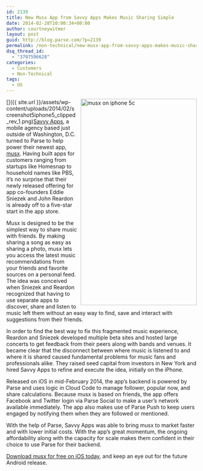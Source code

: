 ```yaml
---
id: 2139
title: New Musx App from Savvy Apps Makes Music Sharing Simple
date: 2014-02-28T10:00:34+00:00
author: courtneywitmer
layout: post
guid: http://blog.parse.com/?p=2139
permalink: /non-technical/new-musx-app-from-savvy-apps-makes-music-sharing-simple/
dsq_thread_id:
  - "3707596628"
categories:
  - Customers
  - Non-Technical
tags:
  - US
---
```

[<img style="border: 0pt none; float: right; padding-left: 10px; padding-bottom: 10px;" alt="musx on iphone 5c" src="{{ site.url }}/assets/wp-content/uploads/2014/02/screenshot5iphone5_clipped_rev_1.png" width="307" height="546" />]({{ site.url }}/assets/wp-content/uploads/2014/02/screenshot5iphone5_clipped_rev_1.png)<a href="http://savvyapps.com/" target="_blank">Savvy Apps</a>, a mobile agency based just outside of Washington, D.C. turned to Parse to help power their newest app, <a href="https://itunes.apple.com/us/app/musx-share-music-with-friends/id766006915?mt=8" target="_blank">musx</a>. Having built apps for customers ranging from startups like Homesnap to household names like PBS, it’s no surprise that their newly released offering for app co-founders Eddie Sniezek and John Reardon is already off to a five-star start in the app store.

Musx is designed to be the simplest way to share music with friends. By making sharing a song as easy as sharing a photo, musx lets you access the latest music recommendations from your friends and favorite sources on a personal feed. The idea was conceived when Sniezek and Reardon recognized that having to use separate apps to discover, share and listen to music left them without an easy way to find, save and interact with suggestions from their friends.

In order to find the best way to fix this fragmented music experience, Reardon and Sniezek developed multiple beta sites and hosted large concerts to get feedback from their peers along with bands and venues. It became clear that the disconnect between where music is listened to and where it is shared caused fundamental problems for music fans and professionals alike. They raised seed capital from investors in New York and hired Savvy Apps to refine and execute the idea, initially on the iPhone.

Released on iOS in mid-February 2014, the app’s backend is powered by Parse and uses logic in Cloud Code to manage follower, popular now, and share calculations. Because musx is based on friends, the app offers Facebook and Twitter login via Parse Social to make a user’s network available immediately. The app also makes use of Parse Push to keep users engaged by notifying them when they are followed or mentioned.

With the help of Parse, Savvy Apps was able to bring musx to market faster and with lower initial costs. With the app’s great momentum, the ongoing affordability along with the capacity for scale makes them confident in their choice to use Parse for their backend.

<a href="https://itunes.apple.com/us/app/musx-share-music-with-friends/id766006915?mt=8" target="_blank">Download musx for free on iOS today</a>, and keep an eye out for the future Android release.